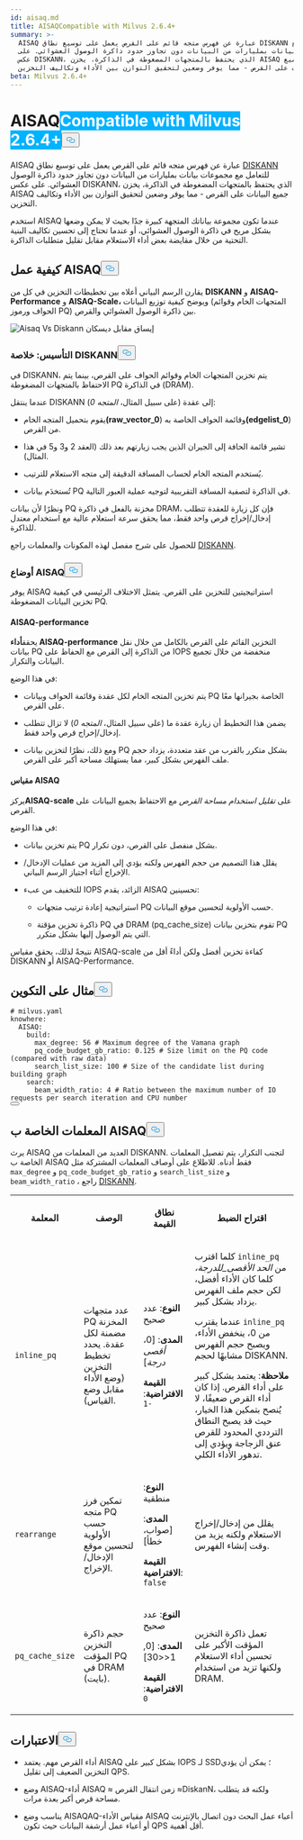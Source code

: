 ```yaml
---
id: aisaq.md
title: AISAQCompatible with Milvus 2.6.4+
summary: >-
  AISAQ عبارة عن فهرس متجه قائم على القرص يعمل على توسيع نطاق DISKANN للتعامل مع
  مجموعات بيانات بمليارات من البيانات دون تجاوز حدود ذاكرة الوصول العشوائي. على
  عكس DISKANN، الذي يحتفظ بالمتجهات المضغوطة في الذاكرة، يخزن AISAQ جميع
  البيانات على القرص - مما يوفر وضعين لتحقيق التوازن بين الأداء وتكاليف التخزين.
beta: Milvus 2.6.4+
---
```

<h1 id="AISAQ" class="common-anchor-header">AISAQ<span class="beta-tag" style="background-color:rgb(0, 179, 255);color:white" translate="no">Compatible with Milvus 2.6.4+</span><button data-href="#AISAQ" class="anchor-icon" translate="no">
      <svg translate="no"
        aria-hidden="true"
        focusable="false"
        height="20"
        version="1.1"
        viewBox="0 0 16 16"
        width="16"
      >
        <path
          fill="#0092E4"
          fill-rule="evenodd"
          d="M4 9h1v1H4c-1.5 0-3-1.69-3-3.5S2.55 3 4 3h4c1.45 0 3 1.69 3 3.5 0 1.41-.91 2.72-2 3.25V8.59c.58-.45 1-1.27 1-2.09C10 5.22 8.98 4 8 4H4c-.98 0-2 1.22-2 2.5S3 9 4 9zm9-3h-1v1h1c1 0 2 1.22 2 2.5S13.98 12 13 12H9c-.98 0-2-1.22-2-2.5 0-.83.42-1.64 1-2.09V6.25c-1.09.53-2 1.84-2 3.25C6 11.31 7.55 13 9 13h4c1.45 0 3-1.69 3-3.5S14.5 6 13 6z"
        ></path>
      </svg>
    </button></h1><p>AISAQ عبارة عن فهرس متجه قائم على القرص يعمل على توسيع نطاق <a href="/docs/ar/diskann.md">DISKANN</a> للتعامل مع مجموعات بيانات بمليارات من البيانات دون تجاوز حدود ذاكرة الوصول العشوائي. على عكس DISKANN، الذي يحتفظ بالمتجهات المضغوطة في الذاكرة، يخزن AISAQ جميع البيانات على القرص - مما يوفر وضعين لتحقيق التوازن بين الأداء وتكاليف التخزين.</p>
<p>استخدم AISAQ عندما تكون مجموعة بياناتك المتجهة كبيرة جدًا بحيث لا يمكن وضعها بشكل مريح في ذاكرة الوصول العشوائي، أو عندما تحتاج إلى تحسين تكاليف البنية التحتية من خلال مقايضة بعض أداء الاستعلام مقابل تقليل متطلبات الذاكرة.</p>
<h2 id="How-AISAQ-works" class="common-anchor-header">كيفية عمل AISAQ<button data-href="#How-AISAQ-works" class="anchor-icon" translate="no">
      <svg translate="no"
        aria-hidden="true"
        focusable="false"
        height="20"
        version="1.1"
        viewBox="0 0 16 16"
        width="16"
      >
        <path
          fill="#0092E4"
          fill-rule="evenodd"
          d="M4 9h1v1H4c-1.5 0-3-1.69-3-3.5S2.55 3 4 3h4c1.45 0 3 1.69 3 3.5 0 1.41-.91 2.72-2 3.25V8.59c.58-.45 1-1.27 1-2.09C10 5.22 8.98 4 8 4H4c-.98 0-2 1.22-2 2.5S3 9 4 9zm9-3h-1v1h1c1 0 2 1.22 2 2.5S13.98 12 13 12H9c-.98 0-2-1.22-2-2.5 0-.83.42-1.64 1-2.09V6.25c-1.09.53-2 1.84-2 3.25C6 11.31 7.55 13 9 13h4c1.45 0 3-1.69 3-3.5S14.5 6 13 6z"
        ></path>
      </svg>
    </button></h2><p>يقارن الرسم البياني أعلاه بين تخطيطات التخزين في كل من <strong>DISKANN</strong> و <strong>AISAQ-Performance</strong> و <strong>AISAQ-Scale،</strong> ويوضح كيفية توزيع البيانات (المتجهات الخام وقوائم الحواف ورموز PQ) بين ذاكرة الوصول العشوائي والقرص.</p>
<p>
  
   <span class="img-wrapper"> <img translate="no" src="/docs/v2.6.x/assets/aisaq-vs-diskann.png" alt="Aisaq Vs Diskann" class="doc-image" id="aisaq-vs-diskann" />
   </span> <span class="img-wrapper"> <span>إيساق مقابل ديسكان</span> </span></p>
<h3 id="Foundation-DISKANN-recap" class="common-anchor-header">التأسيس: خلاصة DISKANN<button data-href="#Foundation-DISKANN-recap" class="anchor-icon" translate="no">
      <svg translate="no"
        aria-hidden="true"
        focusable="false"
        height="20"
        version="1.1"
        viewBox="0 0 16 16"
        width="16"
      >
        <path
          fill="#0092E4"
          fill-rule="evenodd"
          d="M4 9h1v1H4c-1.5 0-3-1.69-3-3.5S2.55 3 4 3h4c1.45 0 3 1.69 3 3.5 0 1.41-.91 2.72-2 3.25V8.59c.58-.45 1-1.27 1-2.09C10 5.22 8.98 4 8 4H4c-.98 0-2 1.22-2 2.5S3 9 4 9zm9-3h-1v1h1c1 0 2 1.22 2 2.5S13.98 12 13 12H9c-.98 0-2-1.22-2-2.5 0-.83.42-1.64 1-2.09V6.25c-1.09.53-2 1.84-2 3.25C6 11.31 7.55 13 9 13h4c1.45 0 3-1.69 3-3.5S14.5 6 13 6z"
        ></path>
      </svg>
    </button></h3><p>في DISKANN، يتم تخزين المتجهات الخام وقوائم الحواف على القرص، بينما يتم الاحتفاظ بالمتجهات المضغوطة PQ في الذاكرة (DRAM).</p>
<p>عندما ينتقل DISKANN إلى عقدة (على سبيل المثال، <em>المتجه 0</em>):</p>
<ul>
<li><p>يقوم بتحميل المتجه الخام<strong>(raw_vector_0</strong>) وقائمة الحواف الخاصة به<strong>(edgelist_0</strong>) من القرص.</p></li>
<li><p>تشير قائمة الحافة إلى الجيران الذين يجب زيارتهم بعد ذلك (العقد 2 و3 و5 في هذا المثال).</p></li>
<li><p>يُستخدم المتجه الخام لحساب المسافة الدقيقة إلى متجه الاستعلام للترتيب.</p></li>
<li><p>تُستخدَم بيانات PQ في الذاكرة لتصفية المسافة التقريبية لتوجيه عملية العبور التالية.</p></li>
</ul>
<p>ونظرًا لأن بيانات PQ مخزنة بالفعل في ذاكرة DRAM، فإن كل زيارة للعقدة تتطلب إدخال/إخراج قرص واحد فقط، مما يحقق سرعة استعلام عالية مع استخدام معتدل للذاكرة.</p>
<p>للحصول على شرح مفصل لهذه المكونات والمعلمات راجع <a href="/docs/ar/diskann.md">DISKANN</a>.</p>
<h3 id="AISAQ-modes" class="common-anchor-header">أوضاع AISAQ<button data-href="#AISAQ-modes" class="anchor-icon" translate="no">
      <svg translate="no"
        aria-hidden="true"
        focusable="false"
        height="20"
        version="1.1"
        viewBox="0 0 16 16"
        width="16"
      >
        <path
          fill="#0092E4"
          fill-rule="evenodd"
          d="M4 9h1v1H4c-1.5 0-3-1.69-3-3.5S2.55 3 4 3h4c1.45 0 3 1.69 3 3.5 0 1.41-.91 2.72-2 3.25V8.59c.58-.45 1-1.27 1-2.09C10 5.22 8.98 4 8 4H4c-.98 0-2 1.22-2 2.5S3 9 4 9zm9-3h-1v1h1c1 0 2 1.22 2 2.5S13.98 12 13 12H9c-.98 0-2-1.22-2-2.5 0-.83.42-1.64 1-2.09V6.25c-1.09.53-2 1.84-2 3.25C6 11.31 7.55 13 9 13h4c1.45 0 3-1.69 3-3.5S14.5 6 13 6z"
        ></path>
      </svg>
    </button></h3><p>يوفر AISAQ استراتيجيتين للتخزين على القرص. يتمثل الاختلاف الرئيسي في كيفية تخزين البيانات المضغوطة PQ.</p>
<h4 id="AISAQ-performance" class="common-anchor-header">AISAQ-performance</h4><p>يحقق<strong>أداء AISAQ-performance</strong> التخزين القائم على القرص بالكامل من خلال نقل بيانات PQ من الذاكرة إلى القرص مع الحفاظ على IOPS منخفضة من خلال تجميع البيانات والتكرار.</p>
<p>في هذا الوضع:</p>
<ul>
<li><p>يتم تخزين المتجه الخام لكل عقدة وقائمة الحواف وبيانات PQ الخاصة بجيرانها معًا على القرص.</p></li>
<li><p>يضمن هذا التخطيط أن زيارة عقدة ما (على سبيل المثال، <em>المتجه 0</em>) لا تزال تتطلب إدخال/إخراج قرص واحد فقط.</p></li>
<li><p>ومع ذلك، نظرًا لتخزين بيانات PQ بشكل متكرر بالقرب من عقد متعددة، يزداد حجم ملف الفهرس بشكل كبير، مما يستهلك مساحة أكبر على القرص.</p></li>
</ul>
<h4 id="AISAQ-scale" class="common-anchor-header">مقياس AISAQ</h4><p>يركز<strong>AISAQ-scale</strong> على <em>تقليل استخدام مساحة القرص</em> مع الاحتفاظ بجميع البيانات على القرص.</p>
<p>في هذا الوضع:</p>
<ul>
<li><p>يتم تخزين بيانات PQ بشكل منفصل على القرص، دون تكرار.</p></li>
<li><p>يقلل هذا التصميم من حجم الفهرس ولكنه يؤدي إلى المزيد من عمليات الإدخال/الإخراج أثناء اجتياز الرسم البياني.</p></li>
<li><p>للتخفيف من عبء IOPS الزائد، يقدم AISAQ تحسينين:</p>
<ul>
<li><p>استراتيجية إعادة ترتيب متجهات PQ حسب الأولوية لتحسين موقع البيانات.</p></li>
<li><p>ذاكرة تخزين مؤقتة PQ في DRAM (pq_cache_size) تقوم بتخزين بيانات PQ التي يتم الوصول إليها بشكل متكرر.</p></li>
</ul></li>
</ul>
<p>نتيجةً لذلك، يحقق مقياس AISAQ-scale كفاءة تخزين أفضل ولكن أداءً أقل من DISKANN أو AISAQ-Performance.</p>
<h2 id="Example-configuration" class="common-anchor-header">مثال على التكوين<button data-href="#Example-configuration" class="anchor-icon" translate="no">
      <svg translate="no"
        aria-hidden="true"
        focusable="false"
        height="20"
        version="1.1"
        viewBox="0 0 16 16"
        width="16"
      >
        <path
          fill="#0092E4"
          fill-rule="evenodd"
          d="M4 9h1v1H4c-1.5 0-3-1.69-3-3.5S2.55 3 4 3h4c1.45 0 3 1.69 3 3.5 0 1.41-.91 2.72-2 3.25V8.59c.58-.45 1-1.27 1-2.09C10 5.22 8.98 4 8 4H4c-.98 0-2 1.22-2 2.5S3 9 4 9zm9-3h-1v1h1c1 0 2 1.22 2 2.5S13.98 12 13 12H9c-.98 0-2-1.22-2-2.5 0-.83.42-1.64 1-2.09V6.25c-1.09.53-2 1.84-2 3.25C6 11.31 7.55 13 9 13h4c1.45 0 3-1.69 3-3.5S14.5 6 13 6z"
        ></path>
      </svg>
    </button></h2><pre><code translate="no" class="language-yaml"><span class="hljs-comment"># milvus.yaml</span>
<span class="hljs-attr">knowhere:</span>
  <span class="hljs-attr">AISAQ:</span>
    <span class="hljs-attr">build:</span>
      <span class="hljs-attr">max_degree:</span> <span class="hljs-number">56</span> <span class="hljs-comment"># Maximum degree of the Vamana graph</span>
      <span class="hljs-attr">pq_code_budget_gb_ratio:</span> <span class="hljs-number">0.125</span> <span class="hljs-comment"># Size limit on the PQ code (compared with raw data)</span>
      <span class="hljs-attr">search_list_size:</span> <span class="hljs-number">100</span> <span class="hljs-comment"># Size of the candidate list during building graph</span>
    <span class="hljs-attr">search:</span>
      <span class="hljs-attr">beam_width_ratio:</span> <span class="hljs-number">4</span> <span class="hljs-comment"># Ratio between the maximum number of IO requests per search iteration and CPU number</span>
<button class="copy-code-btn"></button></code></pre>
<h2 id="AISAQ-specific-parameters" class="common-anchor-header">المعلمات الخاصة ب AISAQ<button data-href="#AISAQ-specific-parameters" class="anchor-icon" translate="no">
      <svg translate="no"
        aria-hidden="true"
        focusable="false"
        height="20"
        version="1.1"
        viewBox="0 0 16 16"
        width="16"
      >
        <path
          fill="#0092E4"
          fill-rule="evenodd"
          d="M4 9h1v1H4c-1.5 0-3-1.69-3-3.5S2.55 3 4 3h4c1.45 0 3 1.69 3 3.5 0 1.41-.91 2.72-2 3.25V8.59c.58-.45 1-1.27 1-2.09C10 5.22 8.98 4 8 4H4c-.98 0-2 1.22-2 2.5S3 9 4 9zm9-3h-1v1h1c1 0 2 1.22 2 2.5S13.98 12 13 12H9c-.98 0-2-1.22-2-2.5 0-.83.42-1.64 1-2.09V6.25c-1.09.53-2 1.84-2 3.25C6 11.31 7.55 13 9 13h4c1.45 0 3-1.69 3-3.5S14.5 6 13 6z"
        ></path>
      </svg>
    </button></h2><p>يرث AISAQ العديد من المعلمات من DISKANN. لتجنب التكرار، يتم تفصيل المعلمات الخاصة ب AISAQ فقط أدناه. للاطلاع على أوصاف المعلمات المشتركة مثل <code translate="no">max_degree</code> و <code translate="no">pq_code_budget_gb_ratio</code> و <code translate="no">search_list_size</code> و <code translate="no">beam_width_ratio</code> ، راجع <a href="/docs/ar/diskann.md#DISKANN-params">DISKANN</a>.</p>
<table>
   <tr>
     <th><p>المعلمة</p></th>
     <th><p>الوصف</p></th>
     <th><p>نطاق القيمة</p></th>
     <th><p>اقتراح الضبط</p></th>
   </tr>
   <tr>
     <td><p><code translate="no">inline_pq</code></p></td>
     <td><p>عدد متجهات PQ المخزنة مضمنة لكل عقدة. يحدد تخطيط التخزين (وضع الأداء مقابل وضع القياس).</p></td>
     <td><p><strong>النوع</strong>: عدد صحيح</p><p><strong>المدى</strong>: [0، <em>أقصى درجة</em>]</p><p><strong>القيمة الافتراضية</strong>: <code translate="no">-1</code></p></td>
     <td><p>كلما اقترب <code translate="no">inline_pq</code> من <em>الحد الأقصى_للدرجة،</em> كلما كان الأداء أفضل، لكن حجم ملف الفهرس يزداد بشكل كبير.</p><p>عندما يقترب <code translate="no">inline_pq</code> من 0، ينخفض الأداء، ويصبح حجم الفهرس مشابهًا لحجم DISKANN.</p><p><strong>ملاحظة</strong>: يعتمد بشكل كبير على أداء القرص. إذا كان أداء القرص ضعيفًا، لا يُنصح بتمكين هذا الخيار، حيث قد يصبح النطاق الترددي المحدود للقرص عنق الزجاجة ويؤدي إلى تدهور الأداء الكلي.</p></td>
   </tr>
   <tr>
     <td><p><code translate="no">rearrange</code></p></td>
     <td><p>تمكين فرز متجه PQ حسب الأولوية لتحسين موقع الإدخال/الإخراج.</p></td>
     <td><p><strong>النوع</strong>: منطقية</p><p><strong>المدى</strong>: [صواب، خطأ]</p><p><strong>القيمة الافتراضية</strong>: <code translate="no">false</code></p></td>
     <td><p>يقلل من إدخال/إخراج الاستعلام ولكنه يزيد من وقت إنشاء الفهرس.</p></td>
   </tr>
   <tr>
     <td><p><code translate="no">pq_cache_size</code></p></td>
     <td><p>حجم ذاكرة التخزين المؤقت PQ في DRAM (بايت).</p></td>
     <td><p><strong>النوع</strong>: عدد صحيح</p><p><strong>المدى</strong>: [0, 1&lt;&lt;30]</p><p><strong>القيمة الافتراضية</strong>: <code translate="no">0</code></p></td>
     <td><p>تعمل ذاكرة التخزين المؤقت الأكبر على تحسين أداء الاستعلام ولكنها تزيد من استخدام DRAM.</p></td>
   </tr>
</table>
<h2 id="Considerations" class="common-anchor-header">الاعتبارات<button data-href="#Considerations" class="anchor-icon" translate="no">
      <svg translate="no"
        aria-hidden="true"
        focusable="false"
        height="20"
        version="1.1"
        viewBox="0 0 16 16"
        width="16"
      >
        <path
          fill="#0092E4"
          fill-rule="evenodd"
          d="M4 9h1v1H4c-1.5 0-3-1.69-3-3.5S2.55 3 4 3h4c1.45 0 3 1.69 3 3.5 0 1.41-.91 2.72-2 3.25V8.59c.58-.45 1-1.27 1-2.09C10 5.22 8.98 4 8 4H4c-.98 0-2 1.22-2 2.5S3 9 4 9zm9-3h-1v1h1c1 0 2 1.22 2 2.5S13.98 12 13 12H9c-.98 0-2-1.22-2-2.5 0-.83.42-1.64 1-2.09V6.25c-1.09.53-2 1.84-2 3.25C6 11.31 7.55 13 9 13h4c1.45 0 3-1.69 3-3.5S14.5 6 13 6z"
        ></path>
      </svg>
    </button></h2><ul>
<li><p>أداء القرص مهم. يعتمد AISAQ بشكل كبير على IOPS لـ SSD؛ يمكن أن يؤدي التخزين الضعيف إلى تقليل QPS.</p></li>
<li><p>وضع AISAQ-أداء AISAQ ≈ زمن انتقال القرص ≈DiskanN، ولكنه قد يتطلب مساحة قرص أكبر بعدة مرات.</p></li>
<li><p>يناسب وضع AISAQAQ-مقياس الأداء AISAQ أعباء عمل البحث دون اتصال بالإنترنت أو أعباء عمل أرشفة البيانات حيث تكون QPS أقل أهمية.</p></li>
</ul>
